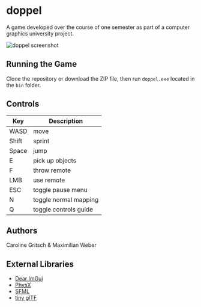 # doppel
A game developed over the course of one semester as part of a computer graphics university project.

![doppel screenshot](https://github.com/user-attachments/assets/30d19aa3-933a-411f-a08c-f516648f5d71)

## Running the Game
Clone the repository or download the ZIP file, then run `doppel.exe` located in the `bin` folder.

## Controls
| Key | Description |
|----|----|
|WASD| move|
| Shift | sprint|
| Space | jump| 
| E | pick up objects| 
| F| throw remote|
| LMB | use remote|
|ESC| toggle pause menu|
| N | toggle normal mapping|
| Q | toggle controls guide|

## Authors
Caroline Gritsch & Maximilian Weber

## External Libraries
- [Dear ImGui](https://github.com/ocornut/imgui)
- [PhysX](https://github.com/NVIDIA-Omniverse/PhysX)
- [SFML](https://github.com/SFML/SFML)
- [tiny glTF](https://github.com/syoyo/tinygltf) 

